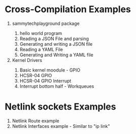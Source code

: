 # Cross-Compilation Examples

<ol>
  <li>sammytechplayground package</li>
  <ol>
    <li>hello world program</li>
    <li>Reading a JSON File and parsing</li>
    <li>Generating and writing a JSON file</li>
    <li>Reading a YAML File</li>
    <li>Generating and Writing a YAML file</li>
  </ol>
  <li>Kernel Drivers</li>
  <ol>
    <li>Basic kernel moodule - GPIO</li>
    <li>HCSR-04 GPIO</li>
    <li>HCSR-04 GPIO Interrupt</li>
    <li>Interrupt bottom half - Workqueues</li>
  </ol>
</ol>

# Netlink sockets Examples
<ol>
  <li>Netlink Route example</li>
  <li>Netlink Interfaces example - Similar to "ip link" </li>
</ol>
